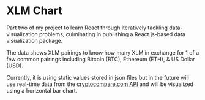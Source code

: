 # XLM Chart
Part two of my project to learn React through iteratively tackling data-visualization problems, culminating in publishing a React.js-based data visualization package.

The data shows XLM pairings to know how many XLM in exchange for 1 of a few common pairings including Bitcoin (BTC), Ethereum (ETH), & US Dollar (USD).

Currently, it is using static values stored in json files but in the future will use real-time data from the [cryptocompare.com API](https://min-api.cryptocompare.com/documentation?key=Price&cat=SingleSymbolPriceEndpoint) and will be visualized using a horizontal bar chart.
